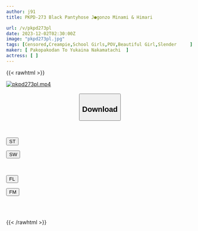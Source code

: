 ```yaml
---
author: j91
title: PKPD-273 Black Pantyhose J●gonzo Minami & Himari

url: /v/pkpd273pl
date: 2023-12-02T02:30:00Z
image: "pkpd273pl.jpg"
tags: [Censored,Creampie,School Girls,POV,Beautiful Girl,Slender	 ]
maker: [ Pakopakodan To Yukaina Nakamatachi  ]
actress: [ ]
---
```



{{< rawhtml >}}

<div class="video" data-videoid="zVwKQm7ZpYsYmgZ">
    <a href="javascript:;">
        <img src="/v/pkpd273pl/pkpd273pl.jpg" width="WIDTH" height="HEIGHT" alt="pkpd273pl.mp4" loading="lazy">
    </a>
</div>

<script type="text/javascript" src="https://j91.asia/asset/on-demand-st.js"></script>

<br>
  <link rel="stylesheet" href="https://j91.asia/asset/bs5.css">
  
  <center>
  <button class="btn btn-primary" type="button" data-bs-toggle="collapse" data-bs-target=".multi-collapse" aria-expanded="false" aria-controls="multiCollapseExample1 multiCollapseExample2"><h2>Download</h2></button></center>
</p>
<div class="row">
  <div class="col">
    <div class="collapse multi-collapse" id="multiCollapseExample1">
      <div class="card card-body">
	      	      <br>
<div class="buttons">  
<p><a href="https://streamtape.to/v/zVwKQm7ZpYsYmgZ" target="_blank"><button class="btn-hover color-3"><i class="fa fa-download"></i> ST</button></a></p>
<p><a href="https://flaswish.com/idddizxrhe6j" target="_blank"><button class="btn-hover color-2"><i class="fa fa-download"></i> SW</button></a></p></div>
    </div>
  </div>
</div>
  <div class="col">
    <div class="collapse multi-collapse" id="multiCollapseExample2">
      <div class="card card-body">
	      <br>
<div class="buttons">
<p><a href="javascript:;" target="_blank"><button class="btn-hover color-9"><i class="fa fa-download"></i> FL</button></a></p>
<p><a href="javascript:;" target="_blank"><button class="btn-hover color-8"><i class="fa fa-download"></i> FM</button></a></p></div>
<br><br>
      </div>
    </div>
  </div>
</div>

{{< /rawhtml >}}